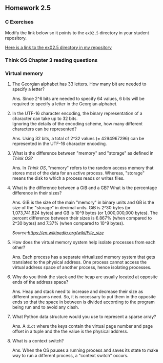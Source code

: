 ## Homework 2.5

### C Exercises

Modify the link below so it points to the `ex02.5` directory in your
student repository.

[Here is a link to the ex02.5 directory in my repository](https://github.com/shrutiyer/ExercisesInC/tree/master/exercises/ex02.5)

### Think OS Chapter 3 reading questions

### Virtual memory

1) The Georgian alphabet has 33 letters.  How many bit are needed to specify a letter?

    Ans. Since 2^6 bits are needed to specify 64 values, 6 bits will be required to specify a letter in the Georgian alphabet. 

2) In the UTF-16 character encoding, the binary representation of a character can take up to 32 bits.  
Ignoring the details of the encoding scheme, how many different characters can be represented?

    Ans. Using 32 bits, a total of 2^32 values (= 4294967296) can be represented in the UTF-16 character encoding.

3) What is the difference between "memory" and "storage" as defined in *Think OS*?

    Ans. In *Think OS*, "memory" refers to the random access memory that stores most of the data for an active process. 
    Whereas, "storage" means the disk to which a process reads or writes files.

4) What is the difference between a GiB and a GB?  What is the percentage difference in their sizes?

    Ans. GiB is the size of the main "memory" in binary units and GB is the size of the "storage" in decimal units.
    GiB is 2^30 bytes (or 1,073,741,824 bytes) and GB is 10^9 bytes (or 1,000,000,000 bytes). The percent difference 
    between their sizes is 6.867% (when compared to 2^30 bytes) and 7.37% (when compared to 10^9 bytes).
    
    *Source:https://en.wikipedia.org/wiki/File_size*

5) How does the virtual memory system help isolate processes from each other?

    Ans. Each process has a separate virtualized memory system that gets translated to the physical address. One process
    cannot access the virtual address space of another process, hence isolating processes.  

6) Why do you think the stack and the heap are usually located at opposite ends of the address space?
    
    Ans. Heap and stack need to increase and decrease their size as different programs need. So, it is necessary to put them 
    in the opposite ends so that the space in between is divided according to the program being run and to avoid any clash.

7) What Python data structure would you use to represent a sparse array?

    Ans.  A `dict` where the keys contain the virtual page number and page offset in a tuple and the the value is the physical address.

8) What is a context switch?

    Ans. When the OS pauses a running process and saves its state to make way to run a different process, a "context switch" occurs.

